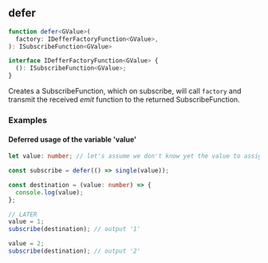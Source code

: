 ## defer

```ts
function defer<GValue>(
  factory: IDefferFactoryFunction<GValue>,
): ISubscribeFunction<GValue>
```

```ts
interface IDefferFactoryFunction<GValue> {
  (): ISubscribeFunction<GValue>;
}
```

Creates a SubscribeFunction, which on subscribe, will call `factory` and transmit the received *emit* function to the
returned SubscribeFunction.

### Examples

#### Deferred usage of the variable 'value'

```ts
let value: number; // let's assume we don't know yet the value to assign

const subscribe = defer(() => single(value));

const destination = (value: number) => {
  console.log(value);
};

// LATER
value = 1;
subscribe(destination); // output '1'

value = 2;
subscribe(destination); // output '2'
```


